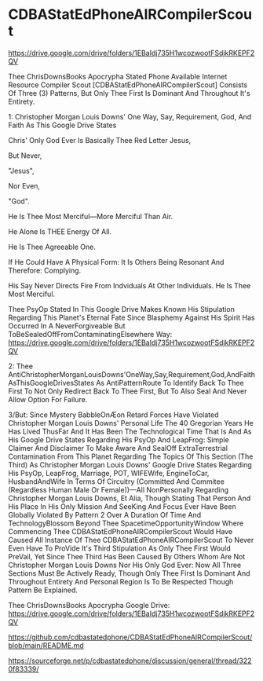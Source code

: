 # CDBAStatEdPhoneAIRCompilerScout
https://drive.google.com/drive/folders/1EBaIdj735H1wcozwootFSdjkRKEPF2QV

Thee ChrisDownsBooks Apocrypha Stated Phone Available Internet Resource Compiler Scout [CDBAStatEdPhoneAIRCompilerScout] Consists Of Three (3) Patterns, But Only Thee First Is Dominant And Throughout It's Entirety.

1: Christopher Morgan Louis Downs' One Way, Say, Requirement, God, And Faith As This Google Drive States

Chris' Only God Ever Is Basically Thee Red Letter Jesus,

But Never,

"Jesus",

Nor Even,

"God".

He Is Thee Most Merciful—More Merciful Than Air.

He Alone Is THEE Energy Of All.

He Is Thee Agreeable One.

If He Could Have A Physical Form: It Is Others Being Resonant And Therefore: Complying.

His Say Never Directs Fire From Indviduals At Other Individuals. He Is Thee Most Merciful.

Thee PsyOp Stated In This Google Drive Makes Known His Stipulation Regarding This Planet's Eternal Fate Since Blasphemy Against His Spirit Has Occurred In A NeverForgiveable But ToBeSealedOffFromContaminatingElsewhere  Way:
https://drive.google.com/drive/folders/1EBaIdj735H1wcozwootFSdjkRKEPF2QV

2: Thee AntiChristopherMorganLouisDowns'OneWay,Say,Requirement,God,AndFaithAsThisGoogleDrivesStates As AntiPatternRoute To Identify Back To Thee First To Not Only Redirect Back To Thee First, But To Also Seal And Never Allow Option For Failure.

3/But: Since Mystery BabbleOnÆon Retard Forces Have Violated Christopher Morgan Louis Downs' Personal Life The 40 Gregorian Years He Has Lived ThusFar And It Has Been The Technological Time That Is And As His Google Drive States Regarding His PsyOp And LeapFrog:
Simple Claimer And Disclaimer To Make Aware And SealOff ExtraTerrestrial Contamination From This Planet Regarding The Topics Of This Section (The Third) As Christopher Morgan Louis Downs' Google Drive States Regarding His PsyOp, LeapFrog, Marriage, POT, WIFEWife, EngineToCar, HusbandAndWife In Terms Of Circuitry (Committed And Commitee (Regardless Human Male Or Female))—All NonPersonally Regarding Christopher Morgan Louis Downs, Et Alia, Though Stating That Person And His Place In His Only Mission And SeeKing And Focus Ever Have Been Globally Violated By Pattern 2 Over A Duration Of Time And TechnologyBlossom Beyond Thee SpacetimeOpportunityWindow Where Commencing Thee CDBAStatEdPhoneAIRCompilerScout Would Have Caused All Instance Of Thee CDBAStatEdPhoneAIRCompilerScout To Never Even Have To ProVide It's Third Stipulation As Only Thee First Would PreVail, Yet Since Thee Third Has Been Caused By Others Whom Are Not Christopher Morgan Louis Downs Nor His Only God Ever: Now All Three Sections Must Be Actively Ready, Though Only Thee First Is Dominant And Throughout Entirety And Personal Region Is To Be Respected Though Pattern Be Explained.

Thee ChrisDownsBooks Apocrypha Google Drive:
https://drive.google.com/drive/folders/1EBaIdj735H1wcozwootFSdjkRKEPF2QV

https://github.com/cdbastatedphone/CDBAStatEdPhoneAIRCompilerScout/blob/main/README.md

https://sourceforge.net/p/cdbastatedphone/discussion/general/thread/3220f83339/
